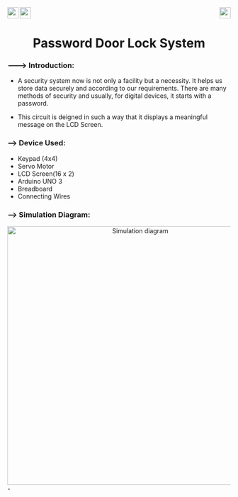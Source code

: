 <div>
<a href="https://www.arduino.cc/"><img src="https://img.shields.io/badge/MicroController%3A-Arduino%20UNO%203-green[700]"height="25" align="left"></a>
<a href="https://www.tinkercad.com/things/077OPp6fBwy-password-door-lock-system-using-4x4-keypad/editel"><img src="https://img.shields.io/badge/Simulation:-Click%20to%20Simulate -blue" height="25"></a>
<a href="https://www.microchip.com/en-us/product/ATmega328P"><img src="https://img.shields.io/badge/Processor%3A-Atmega328P-black" height="25" align="right"></a>
</div>

<div align="center">
   <h1>Password Door Lock System</h1>
</div>

### ---> Introduction:
- A security system now is not only a facility but a necessity. It helps us store data securely and according to our requirements. There are many methods of security and usually, for digital devices, it starts with a password. 

- This circuit is deigned in such a way that it displays a meaningful message on the LCD Screen.

### --> Device Used:
- Keypad (4x4)
- Servo Motor
- LCD Screen(16 x 2)
- Arduino UNO 3
- Breadboard
- Connecting Wires

### --> Simulation Diagram: 

<div align="center">
<img width="584" alt="Simulation diagram" src="https://user-images.githubusercontent.com/91147942/167268539-6e9c3b53-37d9-44d8-8c6b-d153ff67169a.png">
</div>
- 




